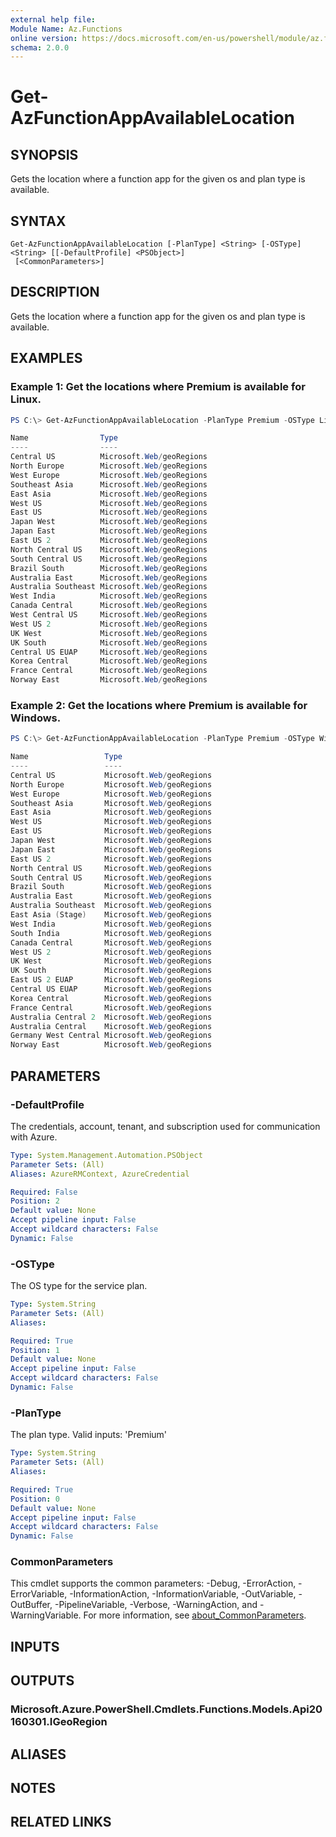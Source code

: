 ```yaml
---
external help file:
Module Name: Az.Functions
online version: https://docs.microsoft.com/en-us/powershell/module/az.functions/get-azfunctionappavailablelocation
schema: 2.0.0
---
```


# Get-AzFunctionAppAvailableLocation

## SYNOPSIS
Gets the location where a function app for the given os and plan type is available.

## SYNTAX

```
Get-AzFunctionAppAvailableLocation [-PlanType] <String> [-OSType] <String> [[-DefaultProfile] <PSObject>]
 [<CommonParameters>]
```

## DESCRIPTION
Gets the location where a function app for the given os and plan type is available.

## EXAMPLES

### Example 1: Get the locations where Premium is available for Linux.
```powershell
PS C:\> Get-AzFunctionAppAvailableLocation -PlanType Premium -OSType Linux

Name                Type
----                ----
Central US          Microsoft.Web/geoRegions
North Europe        Microsoft.Web/geoRegions
West Europe         Microsoft.Web/geoRegions
Southeast Asia      Microsoft.Web/geoRegions
East Asia           Microsoft.Web/geoRegions
West US             Microsoft.Web/geoRegions
East US             Microsoft.Web/geoRegions
Japan West          Microsoft.Web/geoRegions
Japan East          Microsoft.Web/geoRegions
East US 2           Microsoft.Web/geoRegions
North Central US    Microsoft.Web/geoRegions
South Central US    Microsoft.Web/geoRegions
Brazil South        Microsoft.Web/geoRegions
Australia East      Microsoft.Web/geoRegions
Australia Southeast Microsoft.Web/geoRegions
West India          Microsoft.Web/geoRegions
Canada Central      Microsoft.Web/geoRegions
West Central US     Microsoft.Web/geoRegions
West US 2           Microsoft.Web/geoRegions
UK West             Microsoft.Web/geoRegions
UK South            Microsoft.Web/geoRegions
Central US EUAP     Microsoft.Web/geoRegions
Korea Central       Microsoft.Web/geoRegions
France Central      Microsoft.Web/geoRegions
Norway East         Microsoft.Web/geoRegions

```

### Example 2: Get the locations where Premium is available for Windows.
```powershell
PS C:\> Get-AzFunctionAppAvailableLocation -PlanType Premium -OSType Windows

Name                 Type
----                 ----
Central US           Microsoft.Web/geoRegions
North Europe         Microsoft.Web/geoRegions
West Europe          Microsoft.Web/geoRegions
Southeast Asia       Microsoft.Web/geoRegions
East Asia            Microsoft.Web/geoRegions
West US              Microsoft.Web/geoRegions
East US              Microsoft.Web/geoRegions
Japan West           Microsoft.Web/geoRegions
Japan East           Microsoft.Web/geoRegions
East US 2            Microsoft.Web/geoRegions
North Central US     Microsoft.Web/geoRegions
South Central US     Microsoft.Web/geoRegions
Brazil South         Microsoft.Web/geoRegions
Australia East       Microsoft.Web/geoRegions
Australia Southeast  Microsoft.Web/geoRegions
East Asia (Stage)    Microsoft.Web/geoRegions
West India           Microsoft.Web/geoRegions
South India          Microsoft.Web/geoRegions
Canada Central       Microsoft.Web/geoRegions
West US 2            Microsoft.Web/geoRegions
UK West              Microsoft.Web/geoRegions
UK South             Microsoft.Web/geoRegions
East US 2 EUAP       Microsoft.Web/geoRegions
Central US EUAP      Microsoft.Web/geoRegions
Korea Central        Microsoft.Web/geoRegions
France Central       Microsoft.Web/geoRegions
Australia Central 2  Microsoft.Web/geoRegions
Australia Central    Microsoft.Web/geoRegions
Germany West Central Microsoft.Web/geoRegions
Norway East          Microsoft.Web/geoRegions

```

## PARAMETERS

### -DefaultProfile
The credentials, account, tenant, and subscription used for communication with Azure.

```yaml
Type: System.Management.Automation.PSObject
Parameter Sets: (All)
Aliases: AzureRMContext, AzureCredential

Required: False
Position: 2
Default value: None
Accept pipeline input: False
Accept wildcard characters: False
Dynamic: False
```

### -OSType
The OS type for the service plan.

```yaml
Type: System.String
Parameter Sets: (All)
Aliases:

Required: True
Position: 1
Default value: None
Accept pipeline input: False
Accept wildcard characters: False
Dynamic: False
```

### -PlanType
The plan type.
Valid inputs: 'Premium'

```yaml
Type: System.String
Parameter Sets: (All)
Aliases:

Required: True
Position: 0
Default value: None
Accept pipeline input: False
Accept wildcard characters: False
Dynamic: False
```

### CommonParameters
This cmdlet supports the common parameters: -Debug, -ErrorAction, -ErrorVariable, -InformationAction, -InformationVariable, -OutVariable, -OutBuffer, -PipelineVariable, -Verbose, -WarningAction, and -WarningVariable. For more information, see [about_CommonParameters](http://go.microsoft.com/fwlink/?LinkID=113216).

## INPUTS

## OUTPUTS

### Microsoft.Azure.PowerShell.Cmdlets.Functions.Models.Api20160301.IGeoRegion

## ALIASES

## NOTES

## RELATED LINKS

